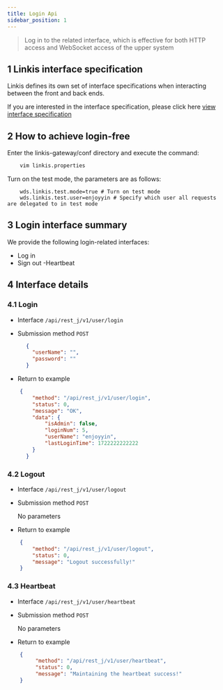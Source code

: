 ```yaml
---
title: Login Api
sidebar_position: 1
---
```


> Log in to the related interface, which is effective for both HTTP access and WebSocket access of the upper system

## 1 Linkis interface specification

Linkis defines its own set of interface specifications when interacting between the front and back ends.

If you are interested in the interface specification, please click here [view interface specification](/1.3.1/development/development-specification/api.md)

## 2 How to achieve login-free

Enter the linkis-gateway/conf directory and execute the command:

```bash
    vim linkis.properties
```
    
Turn on the test mode, the parameters are as follows:

```properties
    wds.linkis.test.mode=true # Turn on test mode
    wds.linkis.test.user=enjoyyin # Specify which user all requests are delegated to in test mode
```

## 3 Login interface summary

We provide the following login-related interfaces:

 - Log in
 - Sign out
 -Heartbeat
 

## 4 Interface details

### 4.1 Login

- Interface `/api/rest_j/v1/user/login`

- Submission method `POST`

```json
      {
        "userName": "",
        "password": ""
      }
```

- Return to example

```json
    {
        "method": "/api/rest_j/v1/user/login",
        "status": 0,
        "message": "OK",
        "data": {
            "isAdmin": false,
            "loginNum": 5,
            "userName": "enjoyyin",
            "lastLoginTime": 1722222222222
        }
      }
```

### 4.2 Logout
- Interface `/api/rest_j/v1/user/logout`

- Submission method `POST`

  No parameters

- Return to example

```json
    {
        "method": "/api/rest_j/v1/user/logout",
        "status": 0,
        "message": "Logout successfully!"
    }
```

### 4.3 Heartbeat

- Interface `/api/rest_j/v1/user/heartbeat`

- Submission method `POST`

  No parameters

- Return to example

```json
    {
         "method": "/api/rest_j/v1/user/heartbeat",
         "status": 0,
         "message": "Maintaining the heartbeat success!"
    }
```